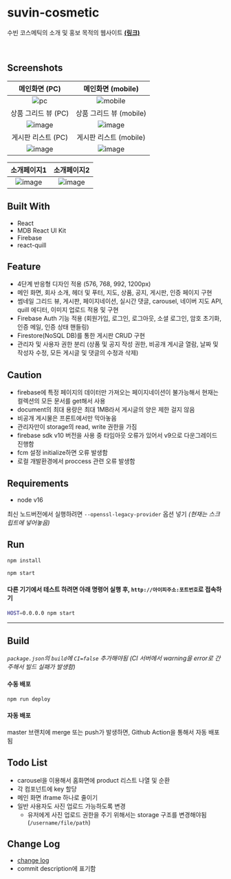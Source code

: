 # suvin-cosmetic

수빈 코스메틱의 소개 및 홍보 목적의 웹사이트 **[(링크)](https://suvincos.com/)**

<br />

## Screenshots

| 메인화면 (PC) | 메인화면 (mobile) |
| :---: | :---: |
| ![pc](https://github.com/syki66/suvin-cosmetic/assets/59393359/5d28e027-69b8-4238-b75f-eada1e78a684) | ![mobile](https://github.com/syki66/suvin-cosmetic/assets/59393359/9331b73e-8237-42ef-9915-3fcc5482342b) |
| 상품 그리드 뷰 (PC) | 상품 그리드 뷰 (mobile) |
| ![image](https://github.com/syki66/suvin-cosmetic/assets/59393359/e02a51f3-fb81-424d-9006-eed7f6af2ffe) | ![image](https://github.com/syki66/suvin-cosmetic/assets/59393359/254a2534-d560-4c7d-b880-7d5dc98b7be1) |
| 게시판 리스트 (PC) | 게시판 리스트 (mobile) |
| ![image](https://github.com/syki66/suvin-cosmetic/assets/59393359/4c8c8946-b3e1-4ef9-bbaf-753a738549c2) | ![image](https://github.com/syki66/suvin-cosmetic/assets/59393359/113b8f48-e897-4636-a88e-403ab49a3b00) |

|소개페이지1|소개페이지2|
| :---: | :---: |
|![image](https://github.com/syki66/suvin-cosmetic/assets/59393359/4cfb8c5c-ba4f-4d19-bf06-1835b23f4d6b)|![image](https://github.com/syki66/suvin-cosmetic/assets/59393359/bd8da648-51f1-441f-979a-ab61c7c51cc8)|

## Built With

- React
- MDB React UI Kit
- Firebase
- react-quill

## Feature

- 4단계 반응형 디자인 적용 (576, 768, 992, 1200px)
- 메인 화면, 회사 소개, 헤더 및 푸터, 지도, 상품, 공지, 게시판, 인증 페이지 구현
- 썸네일 그리드 뷰, 게시판, 페이지네이션, 실시간 댓글, carousel, 네이버 지도 API, quill 에디터, 이미지 업로드 적용 및 구현
- Firebase Auth 기능 적용 (회원가입, 로그인, 로그아웃, 소셜 로그인, 암호 초기화, 인증 메일, 인증 상태 핸들링)
- Firestore(NoSQL DB)를 통한 게시판 CRUD 구현
- 관리자 및 사용자 권한 분리 (상품 및 공지 작성 권한, 비공개 게시글 열람, 날짜 및 작성자 수정, 모든 게시글 및 댓글의 수정과 삭제)

## Caution

- firebase에 특정 페이지의 데이터만 가져오는 페이지네이션이 불가능해서 현재는 컬렉션의 모든 문서를 get해서 사용
- document의 최대 용량은 최대 1MB라서 게시글의 양은 제한 걸지 않음
- 비공개 게시물은 프론트에서만 막아놓음
- 관리자만이 storage의 read, write 권한을 가짐
- firebase sdk v10 버전을 사용 중 타임아웃 오류가 있어서 v9으로 다운그레이드 진행함
- fcm 설정 initialize하면 오류 발생함
- 로컬 개발환경에서 proccess 관련 오류 발생함

## Requirements

- node v16

최신 노드버전에서 실행하려면 `--openssl-legacy-provider` 옵션 넣기 _(현재는 스크립트에 넣어놓음)_

## Run

```bash
npm install
```

```bash
npm start
```

#### 다른 기기에서 테스트 하려면 아래 명령어 실행 후, `http://아이피주소:포트번호`로 접속하기

```bash
HOST=0.0.0.0 npm start
```

---

## Build

_`package.json`의 `build`에 `CI=false` 추가해야됨 (CI 서버에서 warning을 error로 간주해서 빌드 실패가 발생함)_

#### 수동 배포

```bash
npm run deploy
```

#### 자동 배포

master 브랜치에 merge 또는 push가 발생하면, Github Action을 통해서 자동 배포됨

## Todo List

- carousel을 이용해서 홈화면에 product 리스트 나열 및 순환
- 각 컴포넌트에 key 할당
- 메인 화면 iframe 하나로 줄이기
- 일반 사용자도 사진 업로드 가능하도록 변경
  - 유저에게 사진 업로드 권한을 주기 위해서는 storage 구조를 변경해야됨 (`/username/file/path`)

## Change Log

- [change log](https://github.com/syki66/suvin-cosmetic/blob/master/CHANGELOG.MD)
- commit description에 표기함
